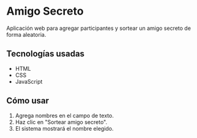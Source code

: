 # Amigo Secreto
Aplicación web para agregar participantes y sortear un amigo secreto de forma aleatoria.

## Tecnologías usadas
- HTML
- CSS
- JavaScript

## Cómo usar
1. Agrega nombres en el campo de texto.
2. Haz clic en "Sortear amigo secreto".
3. El sistema mostrará el nombre elegido.

